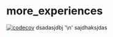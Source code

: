 # more_experiences

[![codecov](CODECOV_TOKEN='0821e850-a1b2-4f44-950e-1ef23a4d3348')](https://codecov.io/gh/IzabellaPavlova/CPP_homework_2/tree/db6ba8bf7e45cf6f9ef40ac9bd690f517c394891)
dsadasjdbj '\n'
sajdhaksjdas
